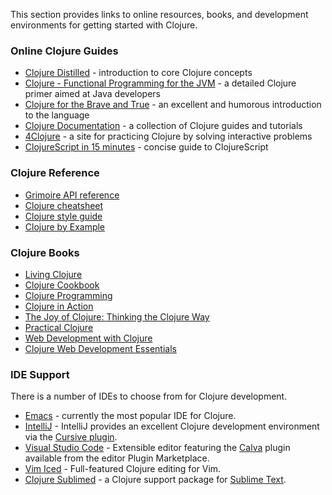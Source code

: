 This section provides links to online resources, books, and development environments for getting started with Clojure.

### Online Clojure Guides

* [Clojure Distilled](http://yogthos.github.io/ClojureDistilled.html) - introduction to core Clojure concepts
* [Clojure - Functional Programming for the JVM](http://java.ociweb.com/mark/clojure/article.html) - a detailed Clojure primer aimed at Java developers
* [Clojure for the Brave and True](http://www.braveclojure.com/) - an excellent and humorous introduction to the language
* [Clojure Documentation](http://clojure-doc.org/) - a collection of Clojure guides and tutorials
* [4Clojure](http://www.4clojure.com/) - a site for practicing Clojure by solving interactive problems
* [ClojureScript in 15 minutes](https://github.com/shaunlebron/ClojureScript-Syntax-in-15-minutes) - concise guide to ClojureScript

### Clojure Reference

* [Grimoire API reference](http://conj.io/)
* [Clojure cheatsheet](http://clojure.org/cheatsheet)
* [Clojure style guide](https://github.com/bbatsov/clojure-style-guide)
* [Clojure by Example](https://kimh.github.io/clojure-by-example/)

### Clojure Books

* [Living Clojure](http://shop.oreilly.com/product/0636920034292.do)
* [Clojure Cookbook](http://clojure-cookbook.com/)
* [Clojure Programming](http://www.clojurebook.com/)
* [Clojure in Action](http://www.amazon.com/Clojure-Action-Amit-Rathore/dp/1935182595/)
* [The Joy of Clojure: Thinking the Clojure Way](http://www.amazon.com/The-Joy-Clojure-Thinking-Way/dp/1935182641/ref=pd_bxgy_b_img_y)
* [Practical Clojure](http://www.apress.com/9781430272311)
* [Web Development with Clojure](https://pragprog.com/book/dswdcloj2/web-development-with-clojure-second-edition)
* [Clojure Web Development Essentials](https://www.packtpub.com/application-development/clojure-web-development-essentials)


### IDE Support

There is a number of IDEs to choose from for Clojure development.

* [Emacs](http://clojure-doc.org/articles/tutorials/emacs.html) - currently the most popular IDE for Clojure.
* [IntelliJ](http://www.jetbrains.com/idea/download/) - IntelliJ provides an excellent Clojure development environment via the [Cursive plugin](http://cursiveclojure.com/).
* [Visual Studio Code](https://code.visualstudio.com/) - Extensible editor featuring the [Calva](https://github.com/BetterThanTomorrow/calva) plugin available from the editor Plugin Marketplace.
* [Vim Iced](https://github.com/liquidz/vim-iced) - Full-featured Clojure editing for Vim.
* [Clojure Sublimed](https://github.com/tonsky/Clojure-Sublimed) - a Clojure support package for [Sublime Text](https://www.sublimetext.com/).

